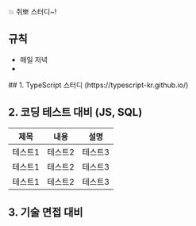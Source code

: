 💥 취뽀 스터디~!

## 규칙
- 매일 저녁
- 
<pr>
  ## 1. TypeScript 스터디
  (https://typescript-kr.github.io/)
  
  
  ## 2. 코딩 테스트 대비 (JS, SQL)
  |제목|내용|설명|
|------|---|---|
|테스트1|테스트2|테스트3|
|테스트1|테스트2|테스트3|
|테스트1|테스트2|테스트3|
  
  ## 3. 기술 면접 대비
</pr>
